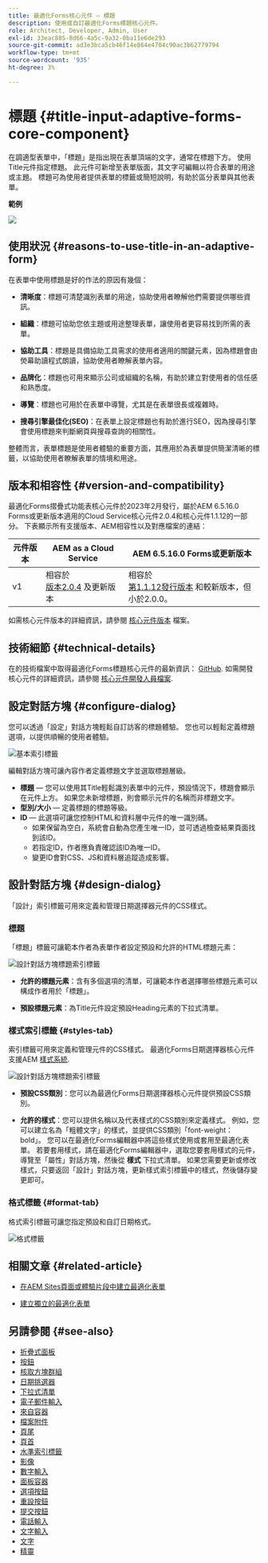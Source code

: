 ```yaml
---
title: 最適化Forms核心元件 — 標題
description: 使用或自訂最適化Forms標題核心元件。
role: Architect, Developer, Admin, User
exl-id: 33eac885-8d66-4a5c-9a32-0ba11e6de293
source-git-commit: ad3e3bca5cb46f14e864e4704c90ac3b62779794
workflow-type: tm+mt
source-wordcount: '935'
ht-degree: 3%

---
```


# 標題 {#title-input-adaptive-forms-core-component}

在調適型表單中，「標題」是指出現在表單頂端的文字，通常在標題下方。 使用Title元件指定標題。 此元件可新增至表單版面，其文字可編輯以符合表單的用途或主題。 標題可為使用者提供表單的標籤或簡短說明，有助於區分表單與其他表單。

**範例**

![](/help/adaptive-forms/assets/title.png)

## 使用狀況 {#reasons-to-use-title-in-an-adaptive-form}

在表單中使用標題是好的作法的原因有幾個：

* **清晰度**：標題可清楚識別表單的用途，協助使用者瞭解他們需要提供哪些資訊。

* **組織**：標題可協助您依主題或用途整理表單，讓使用者更容易找到所需的表單。

* **協助工具**：標題是具備協助工具需求的使用者適用的關鍵元素，因為標題會由熒幕助讀程式朗讀，協助使用者瞭解表單內容。

* **品牌化**：標題也可用來顯示公司或組織的名稱，有助於建立對使用者的信任感和熟悉度。

* **導覽**：標題也可用於在表單中導覽，尤其是在表單很長或複雜時。

* **搜尋引擎最佳化(SEO)**：在表單上設定標題也有助於進行SEO，因為搜尋引擎會使用標題來判斷網頁與搜尋查詢的相關性。

整體而言，表單標題是使用者體驗的重要方面，其應用於為表單提供簡潔清晰的標籤，以協助使用者瞭解表單的情境和用途。

## 版本和相容性 {#version-and-compatibility}

最適化Forms摺疊式功能表核心元件於2023年2月發行，屬於AEM 6.5.16.0 Forms或更新版本適用的Cloud Service核心元件2.0.4和核心元件1.1.12的一部分。 下表顯示所有支援版本、AEM相容性以及對應檔案的連結：

| 元件版本 | AEM as a Cloud Service  | AEM 6.5.16.0 Forms或更新版本 |
|---|---|---|
| v1 | 相容於<br>[版本2.0.4](/help/adaptive-forms/version.md) 及更新版本 | 相容於<br>[第1.1.12發行版本](/help/adaptive-forms/version.md) 和較新版本，但小於2.0.0。 |

如需核心元件版本的詳細資訊，請參閱 [核心元件版本](/help/adaptive-forms/version.md) 檔案。

<!-- ## Sample Component Output {#sample-component-output}

To experience the Accordion Component as well as see examples of its configuration options as well as HTML and JSON output, visit the [Component Library](https://adobe.com/go/aem_cmp_library_accordion). -->


## 技術細節 {#technical-details}

在的技術檔案中取得最適化Forms標題核心元件的最新資訊： [GitHub](https://github.com/adobe/aem-core-forms-components/tree/master/ui.af.apps/src/main/content/jcr_root/apps/core/fd/components/form/title/v1/title). 如需開發核心元件的詳細資訊，請參閱 [核心元件開發人員檔案](/help/developing/overview.md).

## 設定對話方塊 {#configure-dialog}

您可以透過「設定」對話方塊輕鬆自訂訪客的標題體驗。 您也可以輕鬆定義標題選項，以提供順暢的使用者體驗。

![基本索引標籤](/help/adaptive-forms/assets/title_properties.png)

編輯對話方塊可讓內容作者定義標題文字並選取標題層級。

* **標題**  — 您可以使用其Title輕鬆識別表單中的元件，預設情況下，標題會顯示在元件上方。 如果您未新增標題，則會顯示元件的名稱而非標題文字。
* **型別/大小**  — 定義標題的標題等級。
* **ID**  — 此選項可讓您控制HTML和資料層中元件的唯一識別碼。
   * 如果保留為空白，系統會自動為您產生唯一ID，並可透過檢查結果頁面找到該ID。
   * 若指定ID，作者應負責確認該ID為唯一ID。
   * 變更ID會對CSS、JS和資料層追蹤造成影響。

## 設計對話方塊 {#design-dialog}

「設計」索引標籤可用來定義和管理日期選擇器元件的CSS樣式。

### 標題

「標題」標籤可讓範本作者為表單作者設定預設和允許的HTML標題元素：

![設計對話方塊標題索引標籤](/help/adaptive-forms/assets/title_heading.png)

* **允許的標題元素**：含有多個選項的清單，可讓範本作者選擇哪些標題元素可以構成作者用於「標題」。

* **預設標題元素**：為Title元件設定預設Heading元素的下拉式清單。

### 樣式索引標籤 {#styles-tab}

索引標籤可用來定義和管理元件的CSS樣式。 最適化Forms日期選擇器核心元件支援AEM [樣式系統](/help/get-started/authoring.md#component-styling).

![設計對話方塊標題索引標籤](/help/adaptive-forms/assets/title_styles.png)

* **預設CSS類別**：您可以為最適化Forms日期選擇器核心元件提供預設CSS類別。

* **允許的樣式**：您可以提供名稱以及代表樣式的CSS類別來定義樣式。 例如，您可以建立名為「粗體文字」的樣式，並提供CSS類別「font-weight： bold」。 您可以在最適化Forms編輯器中將這些樣式使用或套用至最適化表單。 若要套用樣式，請在最適化Forms編輯器中，選取您要套用樣式的元件，導覽至「屬性」對話方塊，然後從 **樣式** 下拉式清單。 如果您需要更新或修改樣式，只要返回「設計」對話方塊，更新樣式索引標籤中的樣式，然後儲存變更即可。

### 格式標籤 {#format-tab}

格式索引標籤可讓您指定預設和自訂日期格式。

![格式標籤](/help/adaptive-forms/assets/title_styles.png)

## 相關文章 {#related-article}

* [在AEM Sites頁面或體驗片段中建立最適化表單](https://experienceleague.adobe.com/docs/experience-manager-cloud-service/content/forms/adaptive-forms-authoring/create-or-add-an-adaptive-form-to-aem-sites-page.html)

* [建立獨立的最適化表單](https://experienceleague.adobe.com/docs/experience-manager-cloud-service/content/forms/adaptive-forms-authoring/authoring-adaptive-forms-core-components/create-an-adaptive-form-on-forms-cs/creating-adaptive-form-core-components.html)

## 另請參閱 {#see-also}

* [折疊式面板](/help/adaptive-forms/components/accordion.md)
* [按鈕](/help/adaptive-forms/components/button.md)
* [核取方塊群組](/help/adaptive-forms/components/checkbox-group.md)
* [日期挑選器](/help/adaptive-forms/components/date-picker.md)
* [下拉式清單](/help/adaptive-forms/components/drop-down.md)
* [電子郵件輸入](/help/adaptive-forms/components/email-input.md)
* [來自容器](/help/adaptive-forms/components/form-container.md)
* [檔案附件](/help/adaptive-forms/components/file-attachment.md)
* [頁尾](/help/adaptive-forms/components/footer.md)
* [頁首](/help/adaptive-forms/components/header.md)
* [水準索引標籤](/help/adaptive-forms/components/horizontal-tabs.md)
* [影像](/help/adaptive-forms/components/image.md)
* [數字輸入](/help/adaptive-forms/components/number-input.md)
* [面板容器](/help/adaptive-forms/components/panel-container.md)
* [選項按鈕](/help/adaptive-forms/components/radio-button.md)
* [重設按鈕](/help/adaptive-forms/components/reset-button.md)
* [提交按鈕](/help/adaptive-forms/components/submit-button.md)
* [電話輸入](/help/adaptive-forms/components/telephone-input.md)
* [文字輸入](/help/adaptive-forms/components/text-input.md)
* [文字](/help/adaptive-forms/components/text.md)
* [精靈](/help/adaptive-forms/components/wizard.md)